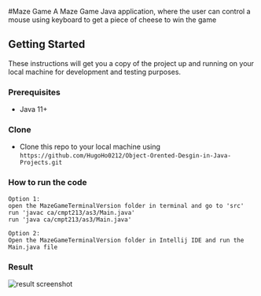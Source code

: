 #Maze Game
A Maze Game Java application, where the user can control a mouse using keyboard to get a piece of cheese to win the game 


## Getting Started

These instructions will get you a copy of the project up and running on your local machine for development and testing purposes.

### Prerequisites

*  Java 11+


### Clone

- Clone this repo to your local machine using `https://github.com/HugoHo0212/Object-Orented-Desgin-in-Java-Projects.git`

### How to run the code
```
Option 1:
open the MazeGameTerminalVersion folder in terminal and go to 'src'
run 'javac ca/cmpt213/as3/Main.java'
run 'java ca/cmpt213/as3/Main.java'
```
```
Option 2:
Open the MazeGameTerminalVersion folder in Intellij IDE and run the Main.java file
```
### Result
![result screenshot](https://user-images.githubusercontent.com/37818659/99179675-c847c100-26d4-11eb-8b24-291799c0a022.png)
